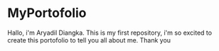 # MyPortofolio
Hallo, i'm Aryadil Diangka. This is my first repository, i'm so excited to create this portofolio to tell you all about me. Thank you
